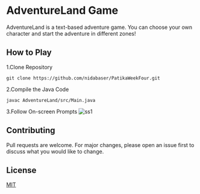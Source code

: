 # AdventureLand Game

AdventureLand is a text-based adventure game. You can choose your own character and start the adventure in different zones!

## How to Play
1.Clone Repository
```
git clone https://github.com/nidabaser/PatikaWeekFour.git
```
2.Compile the Java Code
```
javac AdventureLand/src/Main.java
```
3.Follow On-screen Prompts
![ss1](https://github.com/nidabaser/PatikaWeekFour/assets/97883562/19936d3a-b20b-4d38-9cc6-6b5028df9978)

## Contributing

Pull requests are welcome. For major changes, please open an issue first
to discuss what you would like to change.

## License

[MIT](https://choosealicense.com/licenses/mit/)

